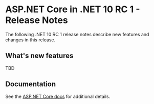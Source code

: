 # ASP.NET Core in .NET 10 RC 1 - Release Notes

The following .NET 10 RC 1 release notes describe new features and changes in
this release.

## What's new features

TBD

## Documentation

See the [ASP.NET Core docs](https://learn.microsoft.com/aspnet/core/introduction-to-aspnet-core) for additional details.
